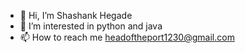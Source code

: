 - 👋 Hi, I’m Shashank Hegade
- 👀 I’m interested in python and java
- 📫 How to reach me headoftheport1230@gmail.com


<!---
headoftheport/headoftheport is a ✨ special ✨ repository because its `README.md` (this file) appears on your GitHub profile.
You can click the Preview link to take a look at your changes.
- 🌱 I’m currently learning ...
- 💞️ I’m looking to collaborate on ...
--->
